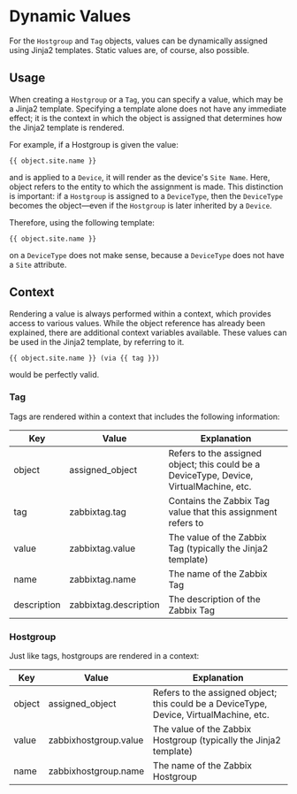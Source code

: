 # Dynamic Values

For the `Hostgroup` and `Tag` objects, values can be dynamically assigned using Jinja2 templates. Static values are, of course, also possible.

## Usage

When creating a `Hostgroup` or a `Tag`, you can specify a value, which may be a Jinja2 template. Specifying a template alone does not have any immediate effect; it is the context in which the object is assigned that determines how the Jinja2 template is rendered.

For example, if a Hostgroup is given the value:

```jinja2
{{ object.site.name }}
```

and is applied to a `Device`, it will render as the device's `Site Name`. Here, object refers to the entity to which the assignment is made. This distinction is important: if a `Hostgroup` is assigned to a `DeviceType`, then the `DeviceType` becomes the object—even if the `Hostgroup` is later inherited by a `Device`.

Therefore, using the following template:

```jinja2
{{ object.site.name }}
```

on a `DeviceType` does not make sense, because a `DeviceType` does not have a `Site` attribute.

## Context

Rendering a value is always performed within a context, which provides access to various values. While the object reference has already been explained, there are additional context variables available. These values can be used in the Jinja2 template, by referring to it.

```jinja2
{{ object.site.name }} (via {{ tag }})
```

would be perfectly valid.

### Tag

Tags are rendered within a context that includes the following information:

| Key         | Value                 | Explanation                                                                                  |
|-------------|-----------------------|----------------------------------------------------------------------------------------------|
| object      | assigned_object       | Refers to the assigned object; this could be a DeviceType, Device, VirtualMachine, etc.      |
| tag         | zabbixtag.tag         | Contains the Zabbix Tag value that this assignment refers to                                 |
| value       | zabbixtag.value       | The value of the Zabbix Tag (typically the Jinja2 template)                                  |
| name        | zabbixtag.name        | The name of the Zabbix Tag                                                                   |
| description | zabbixtag.description | The description of the Zabbix Tag                                                            |

### Hostgroup

Just like tags, hostgroups are rendered in a context:

| Key         | Value                 | Explanation                                                                                  |
|-------------|-----------------------|----------------------------------------------------------------------------------------------|
| object      | assigned_object       | Refers to the assigned object; this could be a DeviceType, Device, VirtualMachine, etc.      |
| value       | zabbixhostgroup.value | The value of the Zabbix Hostgroup (typically the Jinja2 template)                            |
| name        | zabbixhostgroup.name  | The name of the Zabbix Hostgroup                                                             |
